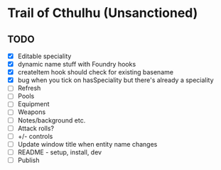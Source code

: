 # Trail of Cthulhu (Unsanctioned)


## TODO

- [x] Editable speciality
- [x] dynamic name stuff with Foundry hooks
- [x] createItem hook should check for existing basename
- [x] bug when you tick on hasSpeciality but there's already a speciality
- [ ] Refresh
- [ ] Pools
- [ ] Equipment
- [ ] Weapons
- [ ] Notes/background etc.
- [ ] Attack rolls?
- [ ] +/- controls
- [ ] Update window title when entity name changes
- [ ] README - setup, install, dev
- [ ] Publish